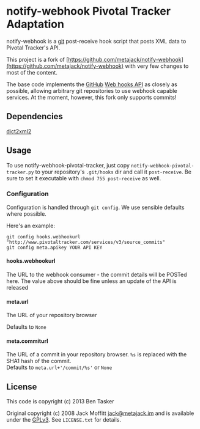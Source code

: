 # notify-webhook Pivotal Tracker Adaptation

notify-webhook is a [git](http://git.or.cz) post-receive hook script
that posts XML data to Pivotal Tracker's API. 

This project is a fork of [https://github.com/metajack/notify-webhook](https://github.com/metajack/notify-webhook) with very few changes to most of the content.

The base code implements the [GitHub](http://github.com) [Web hooks
API](http://github.com/guides/post-receive-hooks) as closely as
possible, allowing arbitrary git repositories to use webhook
capable services. At the moment, however, this fork only supports commits!

## Dependencies

[dict2xml2](https://github.com/bentasker/dict2xml2)


## Usage

To use notify-webhook-pivotal-tracker, just copy `notify-webhook-pivotal-tracker.py` to your
repository's `.git/hooks` dir and call it `post-receive`. Be sure to
set it executable with `chmod 755 post-receive` as well.


### Configuration

Configuration is handled through `git config`. We use sensible defaults
where possible.

Here's an example:

    git config hooks.webhookurl "http://www.pivotaltracker.com/services/v3/source_commits"
    git config meta.apikey YOUR API KEY


#### hooks.webhookurl
The URL to the webhook consumer - the commit details will be POSTed
here. The value above should be fine unless an update of the API is released


#### meta.url
The URL of your repository browser

Defaults to `None`


#### meta.commiturl
The URL of a commit in your repository browser. `%s` is replaced with
the SHA1 hash of the commit.  
Defaults to `meta.url+'/commit/%s'` or `None`


## License

This code is copyright (c) 2013 Ben Tasker

Original copyright (c) 2008 Jack Moffitt <jack@metajack.im> and
is available under the [GPLv3](http://www.gnu.org/licenses/gpl.html).
See `LICENSE.txt` for details.
